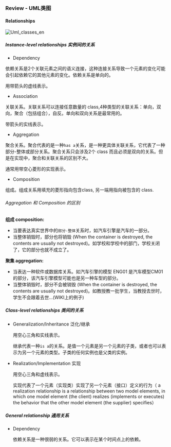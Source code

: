 ### Review - UML类图

#### Relationships

![Uml_classes_en](https://gitee.com/kaybee/markdown_pics/raw/master/img/Uml_classes_en.svg)

##### Instance-level relationships 实例间的关系

- Dependency

依赖关系是2个关联元素之间的语义连接，这种连接关系导致一个元素的变化可能会引起依赖它的其他元素的变化。依赖关系是单向的。

用带箭头的虚线表示。

- Association

关联关系。关联关系可以连接任意数量的 class,4种类型的关联关系：单向，双向，聚合（包括组合），自反。单向和双向关系是最常用的。

带箭头的实线表示。

- Aggregation

聚合关系。聚合代表的是一种`has a`关系，是一种更具体关联关系，它代表了一种部分-整体或部分关系。聚合关系只会涉及2个 class 而且必须是双向的关系。但是在实现中，聚合和关联关系的区别不大。

通常用带空心菱形的实现表示。

- Composition

组成。组成关系用填充的菱形指向包含class, 另一端用指向被包含的 class.

###### Aggregation 和 Composition 的区别

**组成 composition:** 

- 当要表达真实世界中的`部分-整体`关系时，如汽车引擎是汽车的一部分。
- 当整体销毁时，部分也将销毁 (When the container is destroyed, the contents are usually not destroyed)。如学校和学校中的部门，学校关闭了，它的部分也就不成立了。

**聚集 aggregation:**

- 当表达一种软件或数据库关系。如汽车引擎的模型 ENG01 是汽车模型CM01 的部分，该汽车引擎模型可能也是另一种车型的部分。
- 当整体销毁时，部分不会被销毁 (When the container is destroyed, the contents are usually not destroyed)。如教授教一批学生，当教授去世时，学生不会跟着去世...(WIKI上的例子)

##### Class-level relationships 类间的关系

- Generalization/Inheritance 泛化/继承

  用空心三角和实线表示。

  继承代表一种`is a`的关系。是值一个元素是另一个元素的子类，或者也可以表示为另一个元素的类型。子类的任何实例也是父类的实例。

- Realization/Implementation  实现

  用空心三角和虚线表示。

  实现代表了一个元素（实现类）实现了另一个元素（接口）定义的行为（ a realization relationship is a relationship between two model elements, in which one model element (the client) realizes (implements or executes) the behavior that the other model element (the supplier) specifies）

##### General relationship 通用关系

- Dependency

  依赖关系是一种很弱的关系。它可以表示在某个时间点上的依赖。